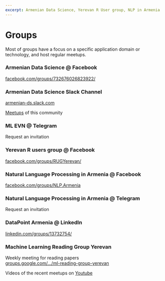 ```yaml
---
excerpt: Armenian Data Science, Yerevan R User group, NLP in Armenia
---
```


# Groups

Most of groups have a focus on a specific application domain or technology, and host regular meetups.

### Armenian Data Science @ Facebook
[facebook.com/groups/732676026823922/](https://www.facebook.com/groups/732676026823922/)

### Armenian Data Science Slack Channel
[armenian-ds.slack.com](https://armenian-ds.slack.com)

[Meetups](https://www.meetup.com/armenian-data-science-community/) of this community

### ML EVN @ Telegram
Request an invitation

### Yerevan R users group @ Facebook
[facebook.com/groups/RUGYerevan/](https://www.facebook.com/groups/RUGYerevan/)

### Natural Language Processing in Armenia @ Facebook
[facebook.com/groups/NLP.Armenia](https://www.facebook.com/groups/NLP.Armenia/)

### Natural Language Processing in Armenia @ Telegram
Request an invitation

### DataPoint Armenia @ LinkedIn
[linkedin.com/groups/13732754/](https://www.linkedin.com/groups/13732754/)

### Machine Learning Reading Group Yerevan
Weekly meeting for reading papers  
[groups.google.com/.../ml-reading-group-yerevan](https://groups.google.com/forum/#!forum/ml-reading-group-yerevan)

Videos of the recent meetups on [Youtube](https://www.youtube.com/playlist?list=PLaoIml0iWe75I4UwV5LLktk5LM1Avh_xB)

